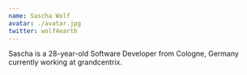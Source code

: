 ```yaml
---
name: Sascha Wolf
avatar: ./avatar.jpg
twitter: wolf4earth
---
```


Sascha is a 28-year-old Software Developer from Cologne, Germany currently working at grandcentrix.
